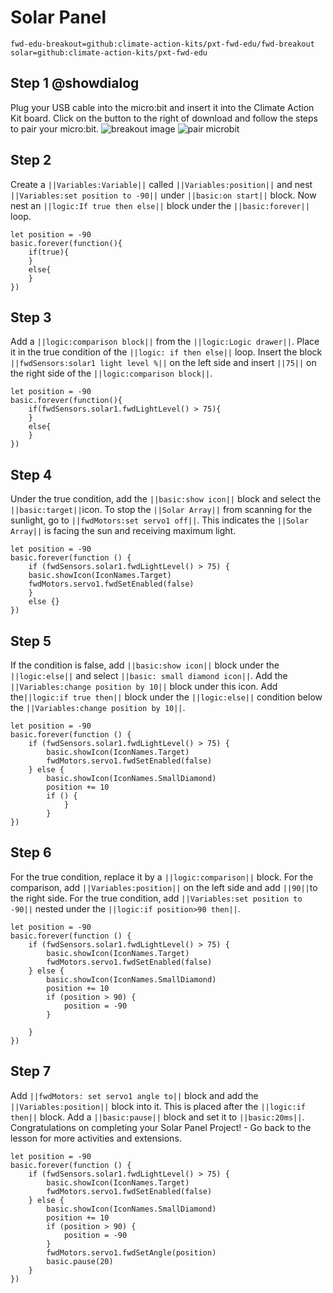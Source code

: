 # Solar Panel
```package
fwd-edu-breakout=github:climate-action-kits/pxt-fwd-edu/fwd-breakout
solar=github:climate-action-kits/pxt-fwd-edu
```
## Step 1 @showdialog
Plug your USB cable into the micro:bit and insert it into the 
Climate Action Kit board. Click on the button to the right of 
download and follow the steps to pair your micro:bit.
![breakout image](https://raw.githubusercontent.com/mbakhtar/wind-turbine-lesson-tutorial/master/breakout-resized.png)
![pair microbit](https://github.com/mbakhtar/iste-solar-energy-v1/assets/109742973/d2cd404c-58e7-4462-ae22-8859cc74273e)


## Step 2 
Create a ``||Variables:Variable||`` called ``||Variables:position||``
and nest ``||Variables:set position to -90||`` 
under ``||basic:on start||`` block.
Now nest an ``||logic:If true then else||`` 
block under the ``||basic:forever||`` loop.
```blocks
let position = -90
basic.forever(function(){
    if(true){
    }
    else{
    }
})
```
## Step 3 
Add a ``||logic:comparison block||`` from the 
``||logic:Logic drawer||``. Place it in the true
condition of the ``||logic: if then else||`` loop.
Insert the block ``||fwdSensors:solar1 light level %||`` on the left side
and insert ``||75||`` on the right side of the ``||logic:comparison block||``.
```blocks
let position = -90
basic.forever(function(){
    if(fwdSensors.solar1.fwdLightLevel() > 75){
    }
    else{
    }
})
```
## Step 4 
Under the true condition, add the ``||basic:show icon||`` block and select the ``||basic:target||``icon.
To stop the ``||Solar Array||`` from scanning 
for the sunlight, go to ``||fwdMotors:set servo1 off||``. 
This indicates the ``||Solar Array||`` 
is facing the sun and receiving maximum light.
```blocks
let position = -90
basic.forever(function () {
    if (fwdSensors.solar1.fwdLightLevel() > 75) {
    basic.showIcon(IconNames.Target)
    fwdMotors.servo1.fwdSetEnabled(false)
    } 
    else {}
})
```
## Step 5 
If the condition is false, add ``||basic:show icon||`` block under the 
``||logic:else||`` and select ``||basic: small diamond icon||``.
Add the ``||Variables:change position by 10||`` block under this icon.
Add the``||logic:if true then||`` block under the 
``||logic:else||`` condition below the 
``||Variables:change position by 10||``.
```blocks
let position = -90
basic.forever(function () {
    if (fwdSensors.solar1.fwdLightLevel() > 75) {
        basic.showIcon(IconNames.Target)
        fwdMotors.servo1.fwdSetEnabled(false)
    } else {
        basic.showIcon(IconNames.SmallDiamond)
        position += 10
        if () {
            }
        }
})
```
## Step 6 
For the true condition, replace it by a ``||logic:comparison||`` block.
For the comparison, add ``||Variables:position||`` on the left side and 
add ``||90||``to the right side.
For the true condition, add ``||Variables:set position to -90||`` 
nested under the ``||logic:if position>90 then||``.
```blocks
let position = -90
basic.forever(function () {
    if (fwdSensors.solar1.fwdLightLevel() > 75) {
        basic.showIcon(IconNames.Target)
        fwdMotors.servo1.fwdSetEnabled(false)
    } else {
        basic.showIcon(IconNames.SmallDiamond)
        position += 10
        if (position > 90) {
            position = -90
        }
        
    }
})
```

## Step 7 
Add ``||fwdMotors: set servo1 angle to||`` block and add the 
``||Variables:position||`` block into it. This is placed
after the ``||logic:if then||`` block.
Add a ``||basic:pause||`` block and set it to ``||basic:20ms||``.
Congratulations on completing your Solar Panel Project! - Go back to the lesson for more activities and extensions.
```blocks
let position = -90
basic.forever(function () {
    if (fwdSensors.solar1.fwdLightLevel() > 75) {
        basic.showIcon(IconNames.Target)
        fwdMotors.servo1.fwdSetEnabled(false)
    } else {
        basic.showIcon(IconNames.SmallDiamond)
        position += 10
        if (position > 90) {
            position = -90
        }
        fwdMotors.servo1.fwdSetAngle(position)
        basic.pause(20)
    }
})
```
